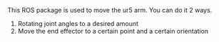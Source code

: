 This ROS package is used to move the ur5 arm. You can do it 2 ways. 
1. Rotating joint angles to a desired amount
2. Move the end effector to a certain point and a certain orientation
